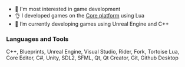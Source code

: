 - 👀 I'm most interested in game development
- :ok_hand: I developed games on the [Сore platform](https://www.coregames.com/user/94328af26fb0453e9257e787cb5d9ff9/created) using Lua
- :muscle: I’m currently developing games using Unreal Engine and C++

### Languages and Tools
C++, Blueprints, Unreal Engine, Visual Studio, Rider, Fork, Tortoise
Lua, Core Editor, C#, Unity, SDL2, SFML, Qt, Qt Creator, Git, Github Desktop 

<!---
BONAM0RS/BONAM0RS is a ✨ special ✨ repository because its `README.md` (this file) appears on your GitHub profile.
You can click the Preview link to take a look at your changes.
--->

